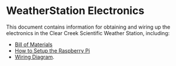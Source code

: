 # WeatherStation Electronics

This document contains information for obtaining and wiring up the electronics in the Clear Creek Scientific Weather Station, including:
* [Bill of Materials](https://github.com/ClearCreekSci/WikiBase/wiki/wiki-weatherstation-bill-of-materials)
* [How to Setup the Raspberry Pi](#setting-up-the-raspberry-pi)
* [Wiring Diagram](https://github.com/ClearCreekSci/WikiBase/wiki/raspberry_pi_zero_to_bme280_wiring).

